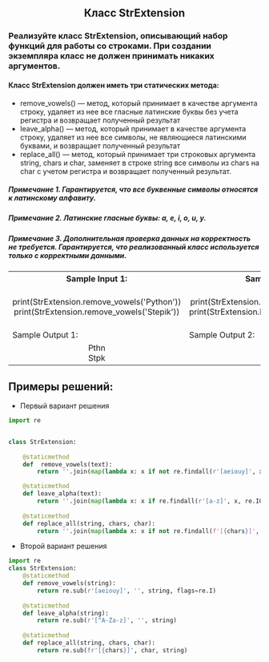 <h2 style="text-align:center">Класс StrExtension</h2>

### Реализуйте класс StrExtension, описывающий набор функций для работы со строками. При создании экземпляра класс не должен принимать никаких аргументов.

#### Класс StrExtension должен иметь три статических метода:
* remove_vowels() — метод, который принимает в качестве аргумента строку, удаляет из нее все гласные латинские буквы без учета регистра и возвращает полученный результат
* leave_alpha() — метод, который принимает в качестве аргумента строку, удаляет из нее все символы, не являющиеся латинскими буквами, и возвращает полученный результат
* replace_all() — метод, который принимает три строковых аргумента string, chars и char, заменяет в строке string все символы из chars на char с учетом регистра и возвращает полученный результат.

##### Примечание 1. Гарантируется, что все буквенные символы относятся к латинскому алфавиту.
##### Примечание 2. Латинские гласные буквы: a, e, i, o, u, y.
##### Примечание 3. Дополнительная проверка данных на корректность не требуется. Гарантируется, что реализованный класс используется только с корректными данными.

<table align="center">
  <tbody>
    <tr>
      <th>Sample Input 1: </th>
      <th>Sample Input 2: </th>
      <th>Sample Input 3: </th>
    </tr>
    <tr>
      <td align="center">print(StrExtension.remove_vowels('Python'))<br>
                          print(StrExtension.remove_vowels('Stepik'))<br></td>
      <td align="center">print(StrExtension.leave_alpha('Python111'))<br>
                          print(StrExtension.leave_alpha('__Stepik__()'))<br></td>
      <td align="center">print(StrExtension.replace_all('Python', 'Ptn', '-'))<br>
                          print(StrExtension.replace_all('Stepik', 'stk', '#'))<br></td>
    </tr>
    <tr>
      <td>Sample Output 1:</td>
      <td>Sample Output 2:</td>
      <td>Sample Output 3:</td>
      </tr>
    <tr>
      <td align="center">
                        Pthn<br>
                        Stpk<br>
      </td>
      <td align="center">
                        Python<br>
                        Stepik<br>
      </td>
      <td align="center">
                        -y-ho-<br>
                        S#epi#<br>
      </td>
    </tr>
  </tbody>
</table>



## Примеры решений:
* Первый вариант решения
```python
import re


class StrExtension:
    
    @staticmethod
    def  remove_vowels(text):
        return ''.join(map(lambda x: x if not re.findall(r'[aeiouy]', x, re.IGNORECASE) else '', text))

    @staticmethod
    def leave_alpha(text):
        return ''.join(map(lambda x: x if re.findall(r'[a-z]', x, re.IGNORECASE) else '', text))
    
    @staticmethod  
    def replace_all(string, chars, char):
        return ''.join(map(lambda x: x if not re.findall(f'[{chars}]', x) else char, string))
```
* Второй вариант решения

```python
import re
class StrExtension:
    @staticmethod
    def remove_vowels(string):
        return re.sub(r'[aeiouy]', '', string, flags=re.I)
    
    @staticmethod
    def leave_alpha(string):
        return re.sub(r'[^A-Za-z]', '', string)
    
    @staticmethod
    def replace_all(string, chars, char):
        return re.sub(fr'[{chars}]', char, string)
```


